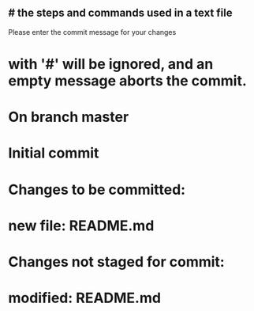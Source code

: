## # the steps and commands used in a text file 
 Please enter the commit message for your changes
# with '#' will be ignored, and an empty message aborts the commit.
#
# On branch master
#
# Initial commit
#
# Changes to be committed:
#       new file:   README.md
#
# Changes not staged for commit:
#       modified:   README.md
#
